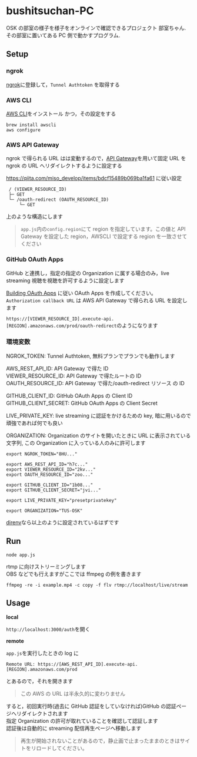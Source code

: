 # bushitsuchan-PC

OSK の部室の様子を様子をオンラインで確認できるプロジェクト 部室ちゃん.
その部室に置いてある PC 側で動かすプログラム.

## Setup

### ngrok

[ngrok](https://ngrok.com/)に登録して，`Tunnel Authtoken` を取得する

### AWS CLI

[AWS CLI](https://aws.amazon.com/jp/cli/)をインストール
かつ，その設定をする

```bash=
brew install awscli
aws configure
```

### AWS API Gateway

ngrok で得られる URL はは変動するので，[API Gateway](https://aws.amazon.com/jp/api-gateway/)を用いて固定 URL を ngrok の URL へリダイレクトするように設定する

https://qiita.com/miso_develop/items/bdcf15489b069ba1fa61 に従い設定

```text=
 / (VIEWER_RESOURCE_ID)
 ├─ GET
 └─ /oauth-redirect (OAUTH_RESOURCE_ID)
     └─ GET
```

上のような構造にします

> `app.js`内の`config.region`にて region を指定しています。この値と API Gateway を設定した region，AWSCLI で設定する region を一致させてください

### GitHub OAuth Apps

GitHub と連携し，指定の指定の Organization に属する場合のみ，live streaming 視聴を視聴を許可するように設定します

[Building OAuth Apps](https://developer.github.com/apps/building-oauth-apps/) に従い OAuth Apps を作成してください。  
`Authorization callback URL` は AWS API Gateway で得られる URL を設定します

`https://[VIEWER_RESOURCE_ID].execute-api.[REGION].amazonaws.com/prod/oauth-redirect`のようになります

### 環境変数

NGROK_TOKEN: Tunnel Authtoken, 無料プランでプランでも動作します

AWS_REST_API_ID: API Gateway で得た ID  
VIEWER_RESOURCE_ID: API Gateway で得たルートの ID  
OAUTH_RESOURCE_ID: API Gateway で得た/oauth-redirect リソース の ID

GITHUB_CLIENT_ID: GitHub OAuth Apps の Client ID  
GITHUB_CLIENT_SECRET: GitHub OAuth Apps の Client Secret

LIVE_PRIVATE_KEY: live streaming に認証をかけるための key, 暗に用いるので頑強であれば何でも良い

ORGANIZATION: Organization のサイトを開いたときに URL に表示されている文字列, この Organization に入っている人のみに許可します

```bash=
export NGROK_TOKEN="8HU..."

export AWS_REST_API_ID="h7c..."
export VIEWER_RESOURCE_ID="2kv..."
export OAUTH_RESOURCE_ID="zoo..."

export GITHUB_CLIENT_ID="1b08..."
export GITHUB_CLIENT_SECRET="jvi..."

export LIVE_PRIVATE_KEY="presetprivatekey"

export ORGANIZATION="TUS-OSK"
```

[direnv](https://direnv.net/)なら以上のように設定されているはずです

## Run

```bash=
node app.js
```

rtmp に向けストリーミングします  
OBS などでも行えますがここでは ffmpeg の例を書きます

```bash=
ffmpeg -re -i example.mp4 -c copy -f flv rtmp://localhost/live/stream
```

## Usage

**local**

`http://localhost:3000/auth`を開く

**remote**

`app.js`を実行したときの log に

```text=
Remote URL: https://[AWS_REST_API_ID].execute-api.[REGION].amazonaws.com/prod
```

とあるので，それを開きます

> この AWS の URL は半永久的に変わりません

すると，初回実行時(過去に GitHub 認証をしていなければ)GitHub の認証ページへリダイレクトされます  
指定 Organization の許可が取れていることを確認して認証します  
認証後は自動的に streaming 配信再生ページへ移動します

> 再生が開始されないことがあるので，静止画で止まったままのときはサイトをリロードしてください。

